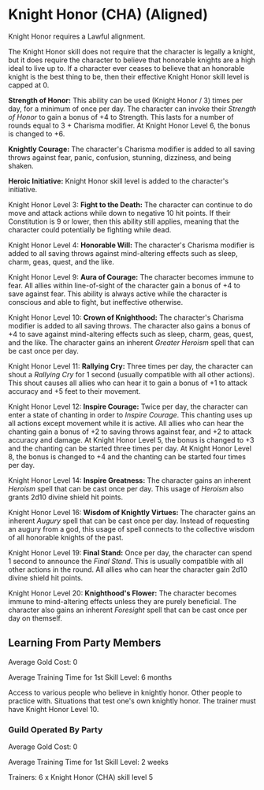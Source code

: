 # Knight Honor (CHA) (Aligned)

Knight Honor requires a Lawful alignment.

The Knight Honor skill does not require that the character is legally a knight, but it does require the character to believe that honorable knights are a high ideal to live up to. If a character ever ceases to believe that an honorable knight is the best thing to be, then their effective Knight Honor skill level is capped at 0.

**Strength of Honor:** This ability can be used (Knight Honor / 3) times per day, for a minimum of once per day. The character can invoke their *Strength of Honor* to gain a bonus of +4 to Strength. This lasts for a number of rounds equal to 3 + Charisma modifier. At Knight Honor Level 6, the bonus is changed to +6.

**Knightly Courage:** The character's Charisma modifier is added to all saving throws against fear, panic, confusion, stunning, dizziness, and being shaken.

**Heroic Initiative:** Knight Honor skill level is added to the character's initiative.

Knight Honor Level 3: **Fight to the Death:** The character can continue to do move and attack actions while down to negative 10 hit points. If their Constitution is 9 or lower, then this ability still applies, meaning that the character could potentially be fighting while dead.

Knight Honor Level 4: **Honorable Will:** The character's Charisma modifier is added to all saving throws against mind-altering effects such as sleep, charm, geas, quest, and the like.

Knight Honor Level 9: **Aura of Courage:** The character becomes immune to fear. All allies within line-of-sight of the character gain a bonus of +4 to save against fear. This ability is always active while the character is conscious and able to fight, but ineffective otherwise.

Knight Honor Level 10: **Crown of Knighthood:** The character's Charisma modifier is added to all saving throws. The character also gains a bonus of +4 to save against mind-altering effects such as sleep, charm, geas, quest, and the like. The character gains an inherent *Greater Heroism* spell that can be cast once per day.

Knight Honor Level 11: **Rallying Cry:** Three times per day, the character can shout a *Rallying Cry* for 1 second (usually compatible with all other actions). This shout causes all allies who can hear it to gain a bonus of +1 to attack accuracy and +5 feet to their movement.

Knight Honor Level 12: **Inspire Courage:** Twice per day, the character can enter a state of chanting in order to *Inspire Courage*. This chanting uses up all actions except movement while it is active. All allies who can hear the chanting gain a bonus of +2 to saving throws against fear, and +2 to attack accuracy and damage. At Knight Honor Level 5, the bonus is changed to +3 and the chanting can be started three times per day. At Knight Honor Level 8, the bonus is changed to +4 and the chanting can be started four times per day.

Knight Honor Level 14: **Inspire Greatness:** The character gains an inherent *Heroism* spell that can be cast once per day. This usage of *Heroism* also grants 2d10 divine shield hit points.

Knight Honor Level 16: **Wisdom of Knightly Virtues:** The character gains an inherent *Augury* spell that can be cast once per day. Instead of requesting an augury from a god, this usage of spell connects to the collective wisdom of all honorable knights of the past.

Knight Honor Level 19: **Final Stand:** Once per day, the character can spend 1 second to announce the *Final Stand*. This is usually compatible with all other actions in the round. All allies who can hear the character gain 2d10 divine shield hit points.

Knight Honor Level 20: **Knighthood's Flower:** The character becomes immune to mind-altering effects unless they are purely beneficial. The character also gains an inherent *Foresight* spell that can be cast once per day on themself.

## Learning From Party Members

Average Gold Cost: 0

Average Training Time for 1st Skill Level: 6 months

Access to various people who believe in knightly honor. Other people to practice with. Situations that test one's own knightly honor. The trainer must have Knight Honor Level 10.

### Guild Operated By Party

Average Gold Cost: 0

Average Training Time for 1st Skill Level: 2 weeks

Trainers: 6 x Knight Honor (CHA) skill level 5
